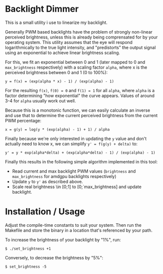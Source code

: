 # Backlight Dimmer

This is a small utility i use to linearize my backlight.

Generally PWM based backlights have the problem of strongly non-linear perceived brightness, unless this is already being comprensated for by your operating system. This utility assumes that the eye will respond logarithmically to the true light intensity, and "predistorts" the output signal using an exponential to achieve linear brightness scaling.

For this, we fit an exponential between 0 and 1 (later mapped to 0 and `max_brightness` respectively) with a scaling factor `alpha`, where x is the perceived brightness between 0 and 1 (0 to 100%):

```
y = f(x) = (exp(alpha * x) - 1) / (exp(alpha) - 1)
```

For the resulting `f(x)`,  `f(0) = 0` and `f(1) = 1` for all `alpha`, where `alpha` is a factor determining "how exponential" the curve appears. Values of around 3-4 for `alpha` usually work out well.

Because this is a monotonic function, we can easily calculate an inverse and use that to determine the current perceived brightness from the current PWM percentage:

```
x = g(y) = log(y * (exp(alpha) - 1) + 1) / alpha
```

Finally because we're only interested in updating the `y` value and don't actually need to know x, we can simplify `y' = f(g(y) + delta)` to:

```
y' = y * exp(alpha*delta) + (exp(alpha*delta) - 1) / (exp(alpha) - 1)
```

Finally this results in the following simple algorithm implemented in this tool:

* Read current and max backlight PWM values (`brightness` and `max_brightness` for amdgpu backlights respectively)
* Update `y` to `y'` as described above.
* Scale real brightness \in [0;1] to [0;`max_brightness] and update backlight.

# Installation / Usage

Adjust the compile-time constants to suit your system. Then run the Makefile and store the binary in a location that's referenced by your path.


To increase the brightness of your backlight by "1%", run:

```
$ ./set_brightness +1
```

Conversely, to decrease the brightness by "5%":

```
$ set_brightness -5
```
